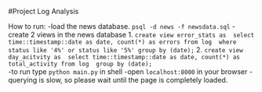 #Project Log Analysis

How to run:
-load the news database. `psql -d news -f newsdata.sql`
-create 2 views in the news database
	1. `create view error_stats as 
			select time::timestamp::date as date, count(*) as errors
			from log 
			where status like '4%' or status like '5%'
			group by (date);`
	2. 	`create view day_acitvity as 
			select time::timestamp::date as date, count(*) as total_activity
			from log 
			group by (date);`	
-to run type `python main.py` in shell
-open `localhost:8000` in your browser
-querying is slow, so please wait until the page is completely loaded.

			